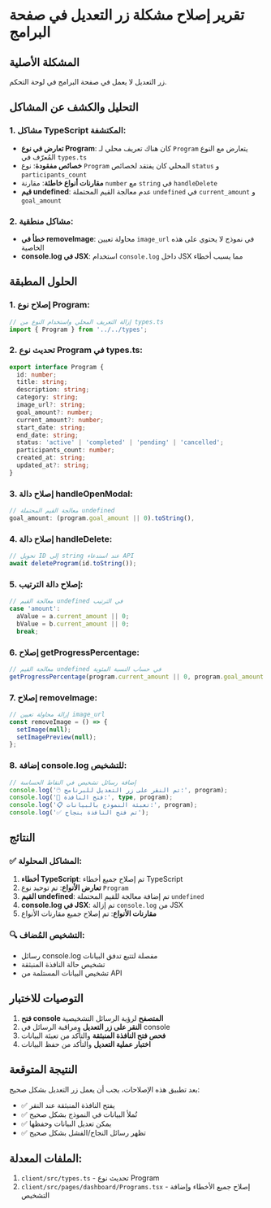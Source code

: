 # تقرير إصلاح مشكلة زر التعديل في صفحة البرامج

## المشكلة الأصلية

زر التعديل لا يعمل في صفحة البرامج في لوحة التحكم.

## التحليل والكشف عن المشاكل

### 1. مشاكل TypeScript المكتشفة:

- **تعارض في نوع Program**: كان هناك تعريف محلي لـ `Program` يتعارض مع النوع المُعرّف في `types.ts`
- **خصائص مفقودة**: نوع `Program` المحلي كان يفتقد لخصائص `status` و `participants_count`
- **مقارنات أنواع خاطئة**: مقارنة `number` مع `string` في `handleDelete`
- **قيم undefined**: عدم معالجة القيم المحتملة `undefined` في `current_amount` و `goal_amount`

### 2. مشاكل منطقية:

- **خطأ في removeImage**: محاولة تعيين `image_url` في نموذج لا يحتوي على هذه الخاصية
- **console.log في JSX**: استخدام `console.log` داخل JSX مما يسبب أخطاء

## الحلول المطبقة

### 1. إصلاح نوع Program:

```typescript
// إزالة التعريف المحلي واستخدام النوع من types.ts
import { Program } from '../../types';
```

### 2. تحديث نوع Program في types.ts:

```typescript
export interface Program {
  id: number;
  title: string;
  description: string;
  category: string;
  image_url?: string;
  goal_amount?: number;
  current_amount?: number;
  start_date: string;
  end_date: string;
  status: 'active' | 'completed' | 'pending' | 'cancelled';
  participants_count: number;
  created_at: string;
  updated_at?: string;
}
```

### 3. إصلاح دالة handleOpenModal:

```typescript
// معالجة القيم المحتملة undefined
goal_amount: (program.goal_amount || 0).toString(),
```

### 4. إصلاح دالة handleDelete:

```typescript
// تحويل ID إلى string عند استدعاء API
await deleteProgram(id.toString());
```

### 5. إصلاح دالة الترتيب:

```typescript
// معالجة القيم undefined في الترتيب
case 'amount':
  aValue = a.current_amount || 0;
  bValue = b.current_amount || 0;
  break;
```

### 6. إصلاح getProgressPercentage:

```typescript
// معالجة القيم undefined في حساب النسبة المئوية
getProgressPercentage(program.current_amount || 0, program.goal_amount || 0);
```

### 7. إصلاح removeImage:

```typescript
// إزالة محاولة تعيين image_url
const removeImage = () => {
  setImage(null);
  setImagePreview(null);
};
```

### 8. إضافة console.log للتشخيص:

```typescript
// إضافة رسائل تشخيص في النقاط الحساسة
console.log('🖱️ تم النقر على زر التعديل للبرنامج:', program);
console.log('🔧 فتح النافذة:', type, program);
console.log('📋 تعبئة النموذج بالبيانات:', program);
console.log('✅ تم فتح النافذة بنجاح');
```

## النتائج

### ✅ المشاكل المحلولة:

1. **أخطاء TypeScript**: تم إصلاح جميع أخطاء TypeScript
2. **تعارض الأنواع**: تم توحيد نوع `Program`
3. **القيم undefined**: تم إضافة معالجة للقيم المحتملة `undefined`
4. **console.log في JSX**: تم إزالة `console.log` من JSX
5. **مقارنات الأنواع**: تم إصلاح جميع مقارنات الأنواع

### 🔍 التشخيص المُضاف:

- رسائل console.log مفصلة لتتبع تدفق البيانات
- تشخيص حالة النافذة المنبثقة
- تشخيص البيانات المستلمة من API

## التوصيات للاختبار

1. **فتح console المتصفح** لرؤية الرسائل التشخيصية
2. **النقر على زر التعديل** ومراقبة الرسائل في console
3. **فحص فتح النافذة المنبثقة** والتأكد من تعبئة البيانات
4. **اختبار عملية التعديل** والتأكد من حفظ البيانات

## النتيجة المتوقعة

بعد تطبيق هذه الإصلاحات، يجب أن يعمل زر التعديل بشكل صحيح:

- ✅ يفتح النافذة المنبثقة عند النقر
- ✅ تُملأ البيانات في النموذج بشكل صحيح
- ✅ يمكن تعديل البيانات وحفظها
- ✅ تظهر رسائل النجاح/الفشل بشكل صحيح

## الملفات المعدلة:

1. `client/src/types.ts` - تحديث نوع Program
2. `client/src/pages/dashboard/Programs.tsx` - إصلاح جميع الأخطاء وإضافة التشخيص
